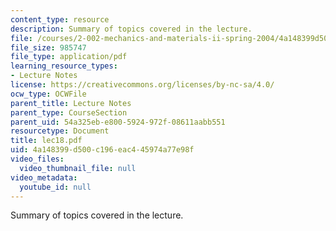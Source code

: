 ```yaml
---
content_type: resource
description: Summary of topics covered in the lecture.
file: /courses/2-002-mechanics-and-materials-ii-spring-2004/4a148399d500c196eac445974a77e98f_lec18.pdf
file_size: 985747
file_type: application/pdf
learning_resource_types:
- Lecture Notes
license: https://creativecommons.org/licenses/by-nc-sa/4.0/
ocw_type: OCWFile
parent_title: Lecture Notes
parent_type: CourseSection
parent_uid: 54a325eb-e800-5924-972f-08611aabb551
resourcetype: Document
title: lec18.pdf
uid: 4a148399-d500-c196-eac4-45974a77e98f
video_files:
  video_thumbnail_file: null
video_metadata:
  youtube_id: null
---
```

Summary of topics covered in the lecture.